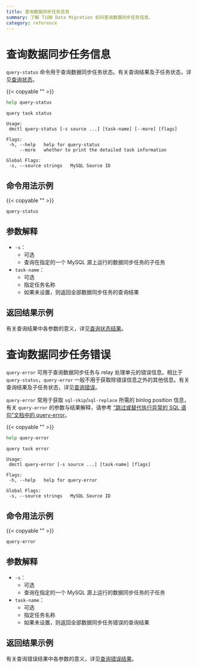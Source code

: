 ```yaml
---
title: 查询数据同步任务信息
summary: 了解 TiDB Data Migration 如何查询数据同步任务信息。
category: reference
---
```


# 查询数据同步任务信息

`query-status` 命令用于查询数据同步任务状态。有关查询结果及子任务状态，详见[查询状态](query-status.md)。

{{< copyable "" >}}

```bash
help query-status
```

```
query task status

Usage:
 dmctl query-status [-s source ...] [task-name] [--more] [flags]

Flags:
 -h, --help   help for query-status
     --more   whether to print the detailed task information

Global Flags:
 -s, --source strings   MySQL Source ID
```

## 命令用法示例

{{< copyable "" >}}

```bash
query-status
```

## 参数解释

- `-s`：
    - 可选
    - 查询在指定的一个 MySQL 源上运行的数据同步任务的子任务
- `task-name`：
    - 可选
    - 指定任务名称
    - 如果未设置，则返回全部数据同步任务的查询结果

## 返回结果示例

有关查询结果中各参数的意义，详见[查询状态结果](query-status.md#查询结果)。

# 查询数据同步任务错误

`query-error` 可用于查询数据同步任务与 relay 处理单元的错误信息。相比于 `query-status`，`query-error` 一般不用于获取除错误信息之外的其他信息。有关查询结果及子任务状态，详见[查询错误](query-error.md)。

`query-error` 常用于获取 `sql-skip`/`sql-replace` 所需的 binlog position 信息，有关 `query-error` 的参数与结果解释，请参考 [“跳过或替代执行异常的 SQL 语句”文档中的 query-error](skip-or-replace-abnormal-sql-statements.md#query-error)。

{{< copyable "" >}}

```bash
help query-error
```

```
query task error

Usage:
 dmctl query-error [-s source ...] [task-name] [flags]

Flags:
 -h, --help   help for query-error

Global Flags:
 -s, --source strings   MySQL Source ID
```

## 命令用法示例

{{< copyable "" >}}

```bash
query-error
```

## 参数解释

- `-s`：
    - 可选
    - 查询在指定的一个 MySQL 源上运行的数据同步任务的子任务
- `task-name`：
    - 可选
    - 指定任务名称
    - 如果未设置，则返回全部数据同步任务错误的查询结果

## 返回结果示例

有关查询错误结果中各参数的意义，详见[查询错误结果](query-error.md#查询结果)。
